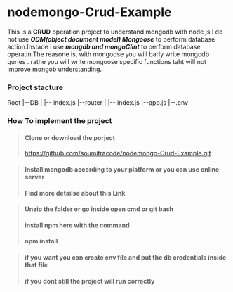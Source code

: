 # nodemongo-Crud-Example

This is a __CRUD__ operation project to understand mongodb with node js.I do not use ***ODM(object document model) Mongoose*** to perform database action.Instade i use  __***mongdb and mongoClint***__ to perform database operatin.The reasone is, with mongoose you will barly write mongodb quries . rathe you will write mongoose specific functions taht will not improve mongob understanding.

### Project stacture

Root
|--DB
|   |-- index.js
|--router
|   |-- index.js
|--app.js
|--.env

### How To implement the project

> #### Clone or download the porject
> https://github.com/soumitracode/nodemongo-Crud-Example.git

> #### Install mongodb according to your platform or you can use online server
> #### Find more detailse about this Link

> #### Unzip the folder or go inside open cmd or git bash
> #### install npm here with the command
> #### npm install

> #### if you want you can create env file and put the db credentials inside that file 
> #### if you dont still the project will run correctly

